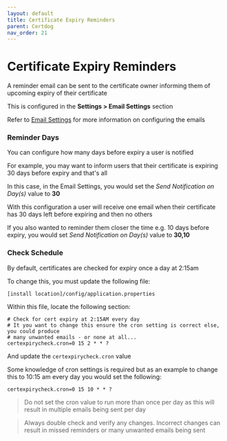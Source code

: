 ```yaml
---
layout: default
title: Certificate Expiry Reminders
parent: Certdog
nav_order: 21
---
```


# Certificate Expiry Reminders

A reminder email can be sent to the certificate owner informing them of upcoming expiry of their certificate  

This is configured in the **Settings > Email Settings** section  

Refer to [Email Settings](email_settings.html) for more information on configuring the emails  



### Reminder Days

You can configure how many days before expiry a user is notified  

For example, you may want to inform users that their certificate is expiring 30 days before expiry and that's all  

In this case, in the Email Settings, you would set the *Send Notification on Day(s)* value to **30**

With this configuration a user will receive one email when their certificate has 30 days left before expiring and then no others



If you also wanted to reminder them closer the time e.g. 10 days before expiry, you would set *Send Notification on Day(s)* value to **30,10**



### Check Schedule

By default, certificates are checked for expiry once a day at 2:15am  

To change this, you must update the following file:  

``[install location]/config/application.properties``

Within this file, locate the following section:  

```properties
# Check for cert expiry at 2:15AM every day
# It you want to change this ensure the cron setting is correct else, you could produce
# many unwanted emails - or none at all...
certexpirycheck.cron=0 15 2 * * ?
```

And update the ``certexpirycheck.cron`` value

Some knowledge of cron settings is required but as an example to change this to 10:15 am every day you would set the following:  

```properties
certexpirycheck.cron=0 15 10 * * ?
```



> Do not set the cron value to run more than once per day as this will result in multiple emails being sent per day

> Always double check and verify any changes. Incorrect changes can result in missed reminders or many unwanted emails being sent

